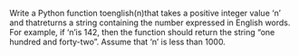 Write a Python function toenglish(n)that takes a positive integer value ‘n’ and thatreturns a string containing the number expressed in English words.  For example, if ‘n’is 142,
then the function should return the string “one hundred and forty-two”.  Assume that ‘n’ is less than 1000.
